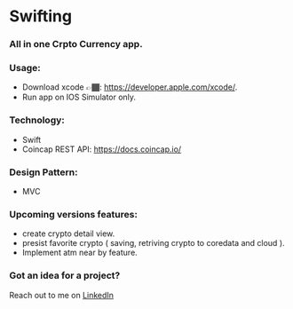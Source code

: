 # Swifting

<!-- # Read me Credit 💪🏾: [Erick Sanchez](https://github.com/mdrame/My-Simple-App) -->
<!-- ### App store link: https://apps.apple.com/app/id1574544274  -->
<!-- # Welcome to Crypton!
<img src="/assets/V1.1.png" width="300px" height="600px" align="left">
<img src="/assets/V1.1DarkMode.png" width="300px" height="600px" > -->
### All in one Crpto Currency app.

### Usage:
* Download xcode 👉🏾: https://developer.apple.com/xcode/.
* Run app on IOS Simulator only.

### Technology:
* Swift
* Coincap REST API: https://docs.coincap.io/

### Design Pattern:
* MVC

### Upcoming versions features:
- create crypto detail view.
- presist favorite crypto ( saving, retriving crypto to coredata and cloud ).
- Implement atm near by feature.

### Got an idea for a project?
Reach out to me on [LinkedIn](https://www.linkedin.com/in/mohammed-drame-273b17191/) 
